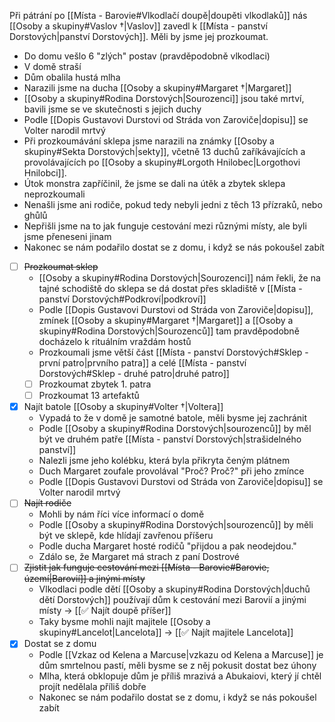 Při pátrání po [[Místa - Barovie#Vlkodlačí doupě|doupěti vlkodlaků]] nás [[Osoby a skupiny#Vaslov †|Vaslov]] zavedl k [[Místa - panství Dorstových|panství Dorstových]]. Měli by jsme jej prozkoumat.

- Do domu vešlo 6 "zlých" postav (pravděpodobně vlkodlaci)
- V domě straší
- Dům obalila hustá mlha
- Narazili jsme na ducha [[Osoby a skupiny#Margaret †|Margaret]]
- [[Osoby a skupiny#Rodina Dorstových|Sourozenci]] jsou také mrtví, bavili jsme se ve skutečnosti s jejich duchy
- Podle [[Dopis Gustavovi Durstovi od Stráda von Zaroviče|dopisu]] se Volter narodil mrtvý
- Při prozkoumávání sklepa jsme narazili na známky [[Osoby a skupiny#Sekta Dorstových|sekty]], včetně 13 duchů zaříkávajících a provolávajících po [[Osoby a skupiny#Lorgoth Hnilobec|Lorgothovi Hnilobci]].
- Útok monstra zapříčinil, že jsme se dali na útěk a zbytek sklepa neprozkoumali
- Nenašli jsme ani rodiče, pokud tedy nebyli jedni z těch 13 přízraků, nebo ghůlů
- Nepřišli jsme na to jak funguje cestování mezi různými místy, ale byli jsme přeneseni jinam
- Nakonec se nám podařilo dostat se z domu, i když se nás pokoušel zabít

- [ ] ~~Prozkoumat sklep~~
	- [[Osoby a skupiny#Rodina Dorstových|Sourozenci]] nám řekli, že na tajné schodiště do sklepa se dá dostat přes skladiště v [[Místa - panství Dorstových#Podkroví|podkroví]]
	- Podle [[Dopis Gustavovi Durstovi od Stráda von Zaroviče|dopisu]], zmínek [[Osoby a skupiny#Margaret †|Margaret]] a [[Osoby a skupiny#Rodina Dorstových|Sourozenců]] tam pravděpodobně docházelo k rituálním vraždám hostů 
	- Prozkoumali jsme větší část [[Místa - panství Dorstových#Sklep - první patro|prvního patra]] a celé [[Místa - panství Dorstových#Sklep - druhé patro|druhé patro]]
	- [ ] Prozkoumat zbytek 1. patra
	- [ ] Prozkoumat 13 artefaktů
- [x] Najít batole [[Osoby a skupiny#Volter †|Voltera]]
	- Vypadá to že v domě je samotné batole, měli bysme jej zachránit
	- Podle [[Osoby a skupiny#Rodina Dorstových|sourozenců]] by měl být ve druhém patře [[Místa - panství Dorstových|strašidelného panství]]
	- Nalezli jsme jeho kolébku, která byla přikryta čeným plátnem
	- Duch Margaret zoufale provolával "Proč? Proč?" při jeho zmínce
	- Podle [[Dopis Gustavovi Durstovi od Stráda von Zaroviče|dopisu]] se Volter narodil mrtvý
- [ ] ~~Najít rodiče~~
	- Mohli by nám říci více informací o domě
	- Podle [[Osoby a skupiny#Rodina Dorstových|sourozenců]] by měli být ve sklepě, kde hlídají zavřenou příšeru
	- Podle ducha Margaret hosté rodičů "přijdou a pak neodejdou."
	- Zdálo se, že Margaret má strach z paní Dostrové
- [ ] ~~Zjistit jak funguje cestování mezi [[Místa - Barovie#Barovie, území|Barovií]] a jinými místy~~
	- Vlkodlaci podle dětí [[Osoby a skupiny#Rodina Dorstových|duchů dětí Dorstových]] používají dům k cestování mezi Barovií a jinými místy -> [[✅ Najít doupě příšer]]
	- Taky bysme mohli najít majitele [[Osoby a skupiny#Lancelot|Lancelota]] -> [[✅ Najít majitele Lancelota]]
- [x] Dostat se z domu
	- Podle [[Vzkaz od Kelena a Marcuse|vzkazu od Kelena a Marcuse]] je dům smrtelnou pastí, měli bysme se z něj pokusit dostat bez úhony
	- Mlha, která obklopuje dům je příliš mrazivá a Abukaiovi, který jí chtěl projít nedělala příliš dobře
	- Nakonec se nám podařilo dostat se z domu, i když se nás pokoušel zabít